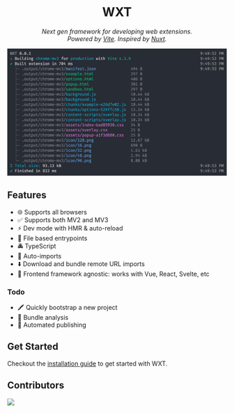 <h1 align="center">WXT</h1>

<p align="center"><i>Next gen framework for developing web extensions.<br/>Powered by <a href="https://vitejs.dev/" target="_blank">Vite</a>. Inspired by <a href="https://nuxt.com/" target="_blank">Nuxt</a>.</i></p>

![Example CLI Output](./docs/assets/cli-output.png)

## Features

- 🌐 Supports all browsers
- ✅ Supports both MV2 and MV3
- ⚡ Dev mode with HMR & auto-reload
- 📂 File based entrypoints
- 🚔 TypeScript
- 🦾 Auto-imports
- ⬇️ Download and bundle remote URL imports
- 🎨 Frontend framework agnostic: works with Vue, React, Svelte, etc

### Todo

- 🖍️ Quickly bootstrap a new project
- 📏 Bundle analysis
- 🤖 Automated publishing

## Get Started

Checkout the [installation guide](https://wxtjs.dev/get-started) to get started with WXT.

## Contributors

<a href="https://github.com/aklinker1/wxt/graphs/contributors">
  <img src="https://contrib.rocks/image?repo=aklinker1/wxt" />
</a>
